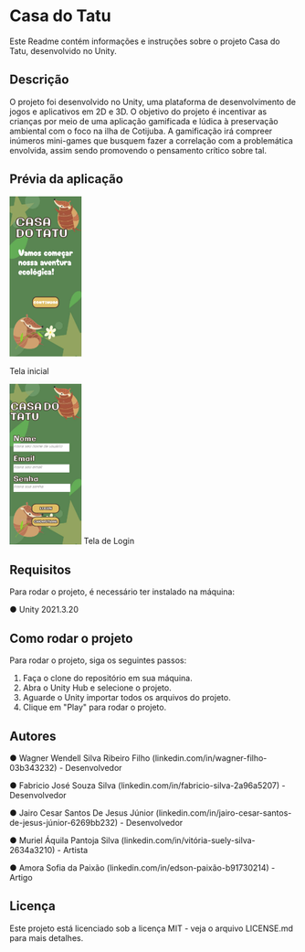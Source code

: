 # Casa do Tatu
Este Readme contém informações e instruções sobre o projeto Casa do Tatu, desenvolvido no
Unity.

## Descrição
O projeto foi desenvolvido no Unity, uma plataforma de desenvolvimento de jogos e aplicativos
em 2D e 3D. O objetivo do projeto é incentivar as crianças por meio de uma aplicação gamificada
e lúdica à preservação ambiental com o foco na ilha de Cotijuba. A gamificação irá compreer 
inúmeros mini-games que busquem fazer a correlação com a problemática envolvida, assim sendo
promovendo o pensamento crítico sobre tal.

## Prévia da aplicação
<img src="readme_images/casa_do_tatu.jpg" alt="Tela inicial" width="25%"/>

Tela inicial

<img src="readme_images/casa_do_tatu_2.jpg" alt="Tela de login" width="25%"/>
Tela de Login

## Requisitos
Para rodar o projeto, é necessário ter instalado na máquina:

● Unity 2021.3.20

## Como rodar o projeto
Para rodar o projeto, siga os seguintes passos:
1. Faça o clone do repositório em sua máquina.
2. Abra o Unity Hub e selecione o projeto.
3. Aguarde o Unity importar todos os arquivos do projeto.
4. Clique em "Play" para rodar o projeto.

## Autores
● Wagner Wendell Silva Ribeiro Filho (linkedin.com/in/wagner-filho-03b343232) -
Desenvolvedor

● Fabricio José Souza Silva (linkedin.com/in/fabricio-silva-2a96a5207) - Desenvolvedor

● Jairo Cesar Santos De Jesus Júnior
(linkedin.com/in/jairo-cesar-santos-de-jesus-júnior-6269bb232) - Desenvolvedor

● Muriel Áquila Pantoja Silva (linkedin.com/in/vitória-suely-silva-2634a3210) - Artista

● Amora Sofia da Paixão (linkedin.com/in/edson-paixão-b91730214) - Artigo

## Licença
Este projeto está licenciado sob a licença MIT - veja o arquivo LICENSE.md para mais detalhes.
